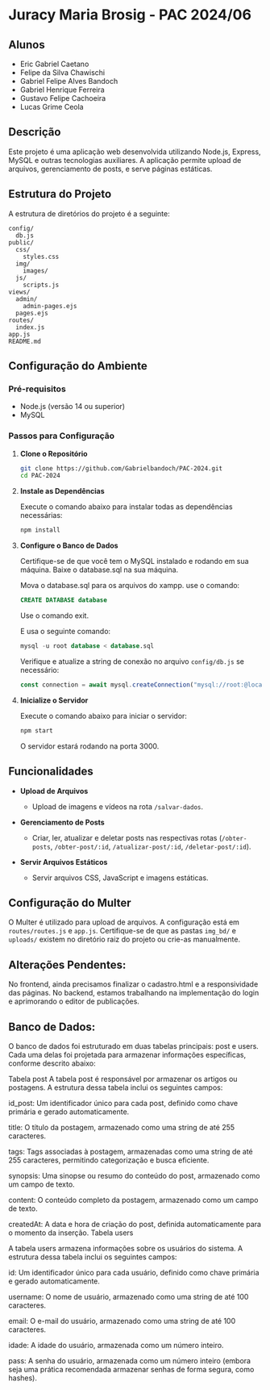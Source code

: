 
# Juracy Maria Brosig - PAC 2024/06

## Alunos
- Eric Gabriel Caetano
- Felipe da Silva Chawischi
- Gabriel Felipe Alves Bandoch
- Gabriel Henrique Ferreira
- Gustavo Felipe Cachoeira
- Lucas Grime Ceola


## Descrição
Este projeto é uma aplicação web desenvolvida utilizando Node.js, Express, MySQL e outras tecnologias auxiliares. A aplicação permite upload de arquivos, gerenciamento de posts, e serve páginas estáticas. 

## Estrutura do Projeto
A estrutura de diretórios do projeto é a seguinte:

```
config/
  db.js
public/
  css/
    styles.css
  img/
    images/
  js/
    scripts.js
views/
  admin/
    admin-pages.ejs
  pages.ejs
routes/
  index.js
app.js
README.md
```

## Configuração do Ambiente

### Pré-requisitos
- Node.js (versão 14 ou superior)
- MySQL

### Passos para Configuração

1. **Clone o Repositório**
   
   ```bash
   git clone https://github.com/Gabrielbandoch/PAC-2024.git
   cd PAC-2024
   ```

2. **Instale as Dependências**

   Execute o comando abaixo para instalar todas as dependências necessárias:

   ```bash
   npm install
   ```

3. **Configure o Banco de Dados**

   Certifique-se de que você tem o MySQL instalado e rodando em sua máquina. Baixe o database.sql na sua máquina. 
   
   Mova o database.sql para os arquivos do xampp.
   use o comando:
   ```sql
   CREATE DATABASE database
   ```

   Use o comando exit.

   E usa o seguinte comando:

   ```sql
   mysql -u root database < database.sql
   ```

   Verifique e atualize a string de conexão no arquivo `config/db.js` se necessário:

   ```js
   const connection = await mysql.createConnection("mysql://root:@localhost:3306/database");
   ```


4. **Inicialize o Servidor**

   Execute o comando abaixo para iniciar o servidor:

   ```bash
   npm start
   ```

   O servidor estará rodando na porta 3000.

## Funcionalidades

- **Upload de Arquivos**
  - Upload de imagens e vídeos na rota `/salvar-dados`.

- **Gerenciamento de Posts**
  - Criar, ler, atualizar e deletar posts nas respectivas rotas (`/obter-posts`, `/obter-post/:id`, `/atualizar-post/:id`, `/deletar-post/:id`).

- **Servir Arquivos Estáticos**
  - Servir arquivos CSS, JavaScript e imagens estáticas.


## Configuração do Multer

O Multer é utilizado para upload de arquivos. A configuração está em `routes/routes.js` e `app.js`. Certifique-se de que as pastas `img_bd/` e `uploads/` existem no diretório raiz do projeto ou crie-as manualmente.

## Alterações Pendentes:

No frontend, ainda precisamos finalizar o cadastro.html e a responsividade das páginas. No backend, estamos trabalhando na implementação do login e aprimorando o editor de publicações.

## Banco de Dados:

O banco de dados foi estruturado em duas tabelas principais: post e users. Cada uma delas foi projetada para armazenar informações específicas, conforme descrito abaixo:

Tabela post
A tabela post é responsável por armazenar os artigos ou postagens. A estrutura dessa tabela inclui os seguintes campos:

id_post: Um identificador único para cada post, definido como chave primária e gerado automaticamente.

title: O título da postagem, armazenado como uma string de até 255 caracteres.

tags: Tags associadas à postagem, armazenadas como uma string de até 255 caracteres, permitindo categorização e busca eficiente.

synopsis: Uma sinopse ou resumo do conteúdo do post, armazenado como um campo de texto.

content: O conteúdo completo da postagem, armazenado como um campo de texto.

createdAt: A data e hora de criação do post, definida automaticamente para o momento da inserção.
Tabela users

A tabela users armazena informações sobre os usuários do sistema. A estrutura dessa tabela inclui os seguintes campos:

id: Um identificador único para cada usuário, definido como chave primária e gerado automaticamente.

username: O nome de usuário, armazenado como uma string de até 100 caracteres.

email: O e-mail do usuário, armazenado como uma string de até 100 caracteres.

idade: A idade do usuário, armazenada como um número inteiro.

pass: A senha do usuário, armazenada como um número inteiro (embora seja uma prática recomendada armazenar senhas de forma segura, como hashes).